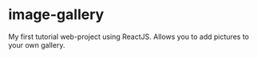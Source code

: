 # image-gallery
My first tutorial web-project using ReactJS. Allows you to add pictures to your own gallery.

